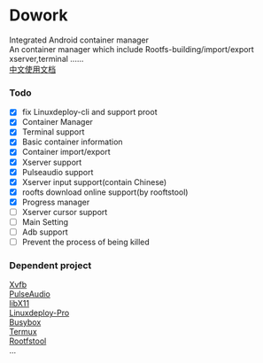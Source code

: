 # Dowork
Integrated Android container manager  
An container manager which include Rootfs-building/import/export  
xserver,terminal ......  
[中文使用文档](http://pangbai.work/IT/dowork/)
### Todo
* [x] fix Linuxdeploy-cli and support proot
* [x] Container Manager
* [x] Terminal support
* [x] Basic container information
* [x] Container import/export
* [x] Xserver support
* [x] Pulseaudio support
* [x] Xserver input support(contain Chinese)
* [x] roofts download online support(by rooftstool)
* [x] Progress manager
* [ ] Xserver cursor support
* [ ] Main Setting
* [ ] Adb support
* [ ] Prevent the process of being killed

### Dependent project
[Xvfb](https://gitlab.freedesktop.org/xorg/xserver)  
[PulseAudio](https://github.com/pelya/pulseaudio-android)  
[libX11](https://gitlab.freedesktop.org/xorg/lib/libx11)  
[Linuxdeploy-Pro](https://github.com/lateautumn233/Linuxdeploy-Pro)  
[Busybox](https://busybox.net/)  
[Termux](https://github.com/termux/termux-app)  
[Rootfstool](https://github.com/Moe-hacker/rootfstool)  
...